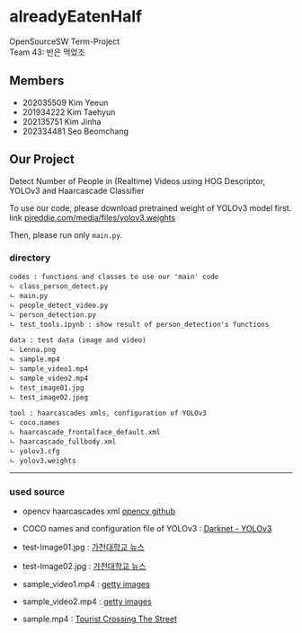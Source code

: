 # alreadyEatenHalf
OpenSourceSW Term-Project   
Team 43: 반은 먹었조

## Members
- 202035509 Kim Yeeun
- 201934222 Kim Taehyun
- 202135751 Kim Jinha
- 202334481 Seo Beomchang

## Our Project
Detect Number of People in (Realtime) Videos using HOG Descriptor, YOLOv3 and Haarcascade Classifier

To use our code, please download pretrained weight of YOLOv3 model first. link [pjreddie.com/media/files/yolov3.weights](https://pjreddie.com/media/files/yolov3.weights)


Then, please run only ```main.py```.


### directory

```
codes : functions and classes to use our 'main' code
ㄴ class_person_detect.py
ㄴ main.py
ㄴ people_detect_video.py
ㄴ person_detection.py
ㄴ test_tools.ipynb : show result of person_detection's functions

data : test data (image and video)
ㄴ Lenna.png
ㄴ sample.mp4
ㄴ sample_video1.mp4
ㄴ sample_video2.mp4
ㄴ test_image01.jpg
ㄴ test_image02.jpeg

tool : haarcascades xmls, configuration of YOLOv3
ㄴ coco.names
ㄴ haarcascade_frontalface_default.xml
ㄴ haarcascade_fullbody.xml
ㄴ yolov3.cfg
ㄴ yolov3.weights
```

---
### used source
- opencv haarcascades xml [opencv github](https://github.com/opencv/opencv/tree/master/data/haarcascades)
- COCO names and configuration file of YOLOv3 : [Darknet - YOLOv3](https://github.com/pjreddie/darknet/tree/master/data)


- test-Image01.jpg : [가천대학교 뉴스](https://www.gachon.ac.kr/pr/1443/subview.do?enc=Zm5jdDF8QEB8JTJGYmJzJTJGcHIlMkY0NjQlMkY5MDMzOSUyRmFydGNsVmlldy5kbyUzRnBhZ2UlM0QxJTI2c3JjaENvbHVtbiUzRCUyNnNyY2hXcmQlM0QlMjZiYnNDbFNlcSUzRCUyNmJic09wZW5XcmRTZXElM0QlMjZyZ3NCZ25kZVN0ciUzRCUyNnJnc0VuZGRlU3RyJTNEJTI2aXNWaWV3TWluZSUzRGZhbHNlJTI2cGFzc3dvcmQlM0QlMjY%3D)
- test-Image02.jpg : [가천대학교 뉴스](https://www.gachon.ac.kr/pr/1443/subview.do?enc=Zm5jdDF8QEB8JTJGYmJzJTJGcHIlMkY0NjQlMkY5MTE3MyUyRmFydGNsVmlldy5kbyUzRnBhZ2UlM0QxJTI2c3JjaENvbHVtbiUzRCUyNnNyY2hXcmQlM0QlMjZiYnNDbFNlcSUzRCUyNmJic09wZW5XcmRTZXElM0QlMjZyZ3NCZ25kZVN0ciUzRCUyNnJnc0VuZGRlU3RyJTNEJTI2aXNWaWV3TWluZSUzRGZhbHNlJTI2cGFzc3dvcmQlM0QlMjY%3D)

- sample_video1.mp4 : [getty images](https://www.gettyimages.com/detail/video/meet-at-the-bus-stop-stock-footage/1409936094?adppopup=true)
- sample_video2.mp4 : [getty images](https://www.gettyimages.com/detail/video/waiting-at-the-bus-stop-stock-footage/1409935022)
- sample.mp4 : [Tourist Crossing The Street](https://www.pexels.com/video/tourist-crossing-the-street-855565/)